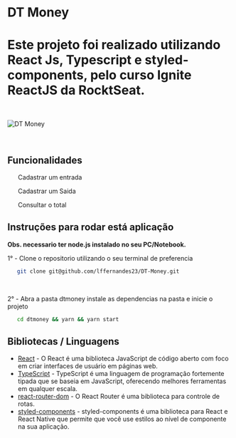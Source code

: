 # DT Money

<h1>Este projeto foi realizado utilizando React Js, Typescript e styled-components, pelo curso Ignite ReactJS da RocktSeat.</h1>

<br />

![DT Money](https://user-images.githubusercontent.com/82827767/151053685-a3f7b08d-7b5e-4d65-9457-5f529eb7596d.gif)

<br />

<h2> Funcionalidades</h2>

<ul>
    <p>Cadastrar um entrada</p>
    <p>Cadastrar um Saida</p>
    <p>Consultar o total</p>
</ul>

<h2> Instruções para rodar está aplicação </h2>

<strong>Obs. necessario ter node.js instalado no seu PC/Notebook.</strong>

<p>1° - Clone o repositorio utilizando o seu terminal de preferencia</p>

```bash
   git clone git@github.com/lffernandes23/DT-Money.git
```

</br>

<p>2° - Abra a pasta dtmoney instale as dependencias na pasta e inicie o projeto</p>

```bash
   cd dtmoney && yarn && yarn start
```

<h2>Bibliotecas / Linguagens</h2>

* [React](https://pt-br.reactjs.org/) - O React é uma biblioteca JavaScript de código aberto com foco em criar interfaces de usuário em páginas web.
* [TypeScript](https://www.typescriptlang.org/) - TypeScript é uma linguagem de programação fortemente tipada que se baseia em JavaScript, oferecendo melhores ferramentas em qualquer escala.
* [react-router-dom](https://v5.reactrouter.com/web/guides/quick-start) - O React Router é uma biblioteca para controle de rotas.
* [styled-components](https://styled-components.com/) - styled-components é uma biblioteca para React e React Native que permite que você use estilos ao nível de componente na sua aplicação.
